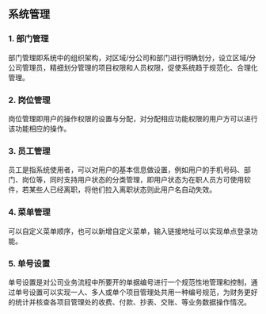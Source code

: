 ## 系统管理

### 1. 部门管理

部门管理即系统中的组织架构，对区域/分公司和部门进行明确划分，设立区域/分公司管理员，精细划分管理的项目权限和人员权限，促使系统趋于规范化、合理化管理。

### 2. 岗位管理

岗位管理即用户的操作权限的设置与分配，对分配相应功能权限的用户方可以进行该功能相应的操作。

### 3. 员工管理

员工是指系统使用者，可以对用户的基本信息做设置，例如用户的手机号码、部门、岗位等，同时支持用户状态的分类管理，即用户状态为在职人员方可使用软件，若某些人已经离职，将他们拉入离职状态则此用户名自动失效。

### 4. 菜单管理

可以自定义菜单顺序，也可以新增自定义菜单，输入链接地址可以实现单点登录功能。

### 5. 单号设置

单号设置是对公司业务流程中所要开的单据编号进行一个规范性地管理和控制，通过单号设置可以实现一人、多人或单个项目管理处共用一种编号规范，为财务更好的统计并核查各项目管理处的收费、付款、抄表、交账、等业务数据操作情况。